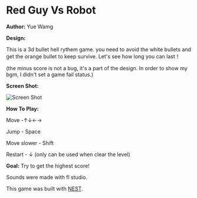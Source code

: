 # Red Guy Vs Robot

**Author:** Yue Wamg

**Design:** 

This is a 3d bullet hell rythem game. you need to avoid the white bullets and get the orange bullet to keep survive. Let's see how long you can last！

(the minus score is not a bug, it's a part of the design. In order to show my bgm, I didn't set a game fail status.)

**Screen Shot:**

![Screen Shot](screenshot.png)

**How To Play:**

Move -↑↓←→

Jump - Space

Move slower - Shift

Restart - ↓ (only can be used when clear the level)

**Goal:** Try to get the highest score!

Sounds were made with fl studio.

This game was built with [NEST](NEST.md).
